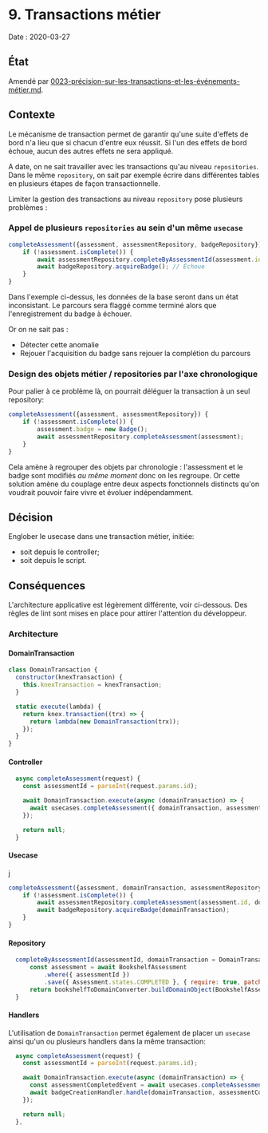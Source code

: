 # 9. Transactions métier

Date : 2020-03-27

## État

Amendé par [0023-précision-sur-les-transactions-et-les-événements-métier.md][0023].

[0023]: ./0023-précision-sur-les-transactions-et-les-événements-métier.md

## Contexte

Le mécanisme de transaction permet de garantir qu'une suite d'effets de bord n'a lieu que si chacun d'entre eux réussit.
Si l'un des effets de bord échoue, aucun des autres effets ne sera appliqué.

A date, on ne sait travailler avec les transactions qu'au niveau `repositories`.
Dans le même `repository`, on sait par exemple écrire dans différentes tables en plusieurs étapes de façon transactionnelle.

Limiter la gestion des transactions au niveau `repository` pose plusieurs problèmes :

### Appel de plusieurs `repositories` au sein d'un même `usecase`

```javascript
completeAssessment({assessment, assessmentRepository, badgeRepository}) {
    if (!assessment.isComplete()) {
        await assessmentRepository.completeByAssessmentId(assessment.id); // S'exécute sans problème
        await badgeRepository.acquireBadge(); // Échoue
    }
}
```

Dans l'exemple ci-dessus, les données de la base seront dans un état inconsistant.
Le parcours sera flaggé comme terminé alors que l'enregistrement du badge à échouer.

Or on ne sait pas :
- Détecter cette anomalie
- Rejouer l'acquisition du badge sans rejouer la complétion du parcours

### Design des objets métier / repositories par l'axe chronologique

Pour palier à ce problème là, on pourrait déléguer la transaction à un seul repository:
```javascript
completeAssessment({assessment, assessmentRepository}) {
    if (!assessment.isComplete()) {
        assessment.badge = new Badge();
        await assessmentRepository.completeAssessment(assessment);
    }
}
```
Cela amène à regrouper des objets par chronologie : l'assessment et le badge sont modifiés *au même moment* donc on les regroupe.
Or cette solution amène du couplage entre deux aspects fonctionnels distincts qu'on voudrait pouvoir faire vivre et évoluer indépendamment.

## Décision

Englober le usecase dans une transaction métier, initiée:

- soit depuis le controller;
- soit depuis le script.

## Conséquences

L'architecture applicative est légèrement différente, voir ci-dessous. Des règles de lint sont mises en place pour attirer l'attention du développeur.

### Architecture

#### DomainTransaction

```javascript
class DomainTransaction {
  constructor(knexTransaction) {
    this.knexTransaction = knexTransaction;
  }

  static execute(lambda) {
    return knex.transaction((trx) => {
      return lambda(new DomainTransaction(trx));
    });
  }
}
```

#### Controller

```javascript
  async completeAssessment(request) {
    const assessmentId = parseInt(request.params.id);

    await DomainTransaction.execute(async (domainTransaction) => {
      await usecases.completeAssessment({ domainTransaction, assessmentId });
    });

    return null;
  }
```

#### Usecase
j
```javascript
completeAssessment({assessment, domainTransaction, assessmentRepository, badgeRepository}) {
    if (!assessment.isComplete()) {
        await assessmentRepository.completeAssessment(assessment.id, domainTransaction);
        await badgeRepository.acquireBadge(domainTransaction);
    }
}
```

#### Repository

```javascript
  completeByAssessmentId(assessmentId, domainTransaction = DomainTransaction.emptyTransaction()) {
      const assessment = await BookshelfAssessment
          .where({ assessmentId })
          .save({ Assessment.states.COMPLETED }, { require: true, patch: true, transacting: domainTransaction.knexTransaction });
      return bookshelfToDomainConverter.buildDomainObject(BookshelfAssessment, assessment);
  }
```

#### Handlers

L'utilisation de `DomainTransaction` permet également de placer un `usecase` ainsi qu'un ou plusieurs handlers dans la même transaction:

```javascript
  async completeAssessment(request) {
    const assessmentId = parseInt(request.params.id);

    await DomainTransaction.execute(async (domainTransaction) => {
      const assessmentCompletedEvent = await usecases.completeAssessment({ domainTransaction, assessmentId });
      await badgeCreationHandler.handle(domainTransaction, assessmentCompletedEvent);
    });

    return null;
  },
```
